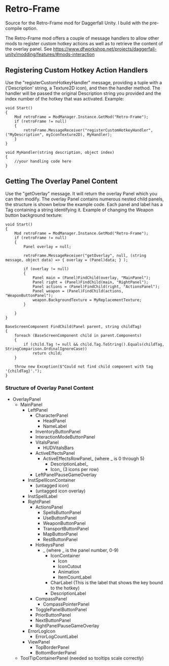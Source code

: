 # Retro-Frame
 Source for the Retro-Frame mod for Daggerfall Unity.
 I build with the pre-compile option.

The Retro-Frame mod offers a couple of message handlers to allow other mods to register
custom hotkey actions as well as to retrieve the content of the overlay panel.
See https://www.dfworkshop.net/projects/daggerfall-unity/modding/features/#mods-interaction


## Registering Custom Hotkey Action Handlers
Use the "registerCustomHotkeyHandler" message, providing a tuple with a ('Description' string, a Texture2D icon), and then the handler method.
The handler will be passed the original Description string you provided and the index number of the hotkey that was activated.
Example:
```
void Start()
{
    Mod retroFrame = ModManager.Instance.GetMod("Retro-Frame");
    if (retroFrame != null)
    {
        retroFrame.MessageReceiver("registerCustomHotkeyHandler", ("MyDescription", myIconTexture2D), MyHandler);
    }
}

void MyHandler(string description, object index)
{
    //your handling code here
}
```


## Getting The Overlay Panel Content
Use the "getOverlay" message.  It will return the overlay Panel which you can then modify.
The overlay Panel contains numerous nested child panels, the structure is shown below the example code.
Each panel and label has a Tag containing a string identifying it.
Example of changing the Weapon button background texture:
```
void Start()
{
    Mod retroFrame = ModManager.Instance.GetMod("Retro-Frame");
    if (retroFrame != null)
    {
        Panel overlay = null;

        retroFrame.MessageReceiver("getOverlay", null, (string message, object data) => { overlay = (Panel)data; } );
        
        if (overlay != null)
        {
            Panel main = (Panel)FindChild(overlay, "MainPanel");
            Panel right = (Panel)FindChild(main, "RightPanel");
            Panel actions = (Panel)FindChild(right, "ActionsPanel");
            Panel weapon = (Panel)FindChild(actions, "WeaponButtonPanel");
            weapon.BackgroundTexture = MyReplacementTexture;
        }

    }
}

BaseScreenComponent FindChild(Panel parent, string childTag)
{
    foreach (BaseScreenComponent child in parent.Components)
    {
        if (child.Tag != null && child.Tag.ToString().Equals(childTag, StringComparison.OrdinalIgnoreCase))
            return child;
    }

    throw new Exception($"Could not find child component with tag '{childTag}'.");
}

```

### Structure of Overlay Panel Content
- OverlayPanel
    - MainPanel
        - LeftPanel
            - CharacterPanel
                - HeadPanel
                - NameLabel
            - InventoryButtonPanel
            - InteractionModeButtonPanel
            - VitalsPanel
                - HUDVitalsBars
            - ActiveEffectsPanel
                - ActiveEffectsRowPanel_ (where _ is 0 through 5)
                    - DescriptionLabel_
                    - Icon_ (3 icons per row)
            - LeftPanelPauseGameOverlay
        - InstSpellIconContainer
            - (untagged icon)
            - (untagged icon overlay)
        - InstSpellLabel
        - RightPanel
            - ActionsPanel
                - SpellsButtonPanel
                - UseButtonPanel
                - WeaponButtonPanel
                - TransportButtonPanel
                - MapButtonPanel
                - RestButtonPanel
            - HotkeysPanel
                - _ (where _ is the panel number, 0-9)
                    - IconContainer
                        - Icon
                        - IconCutout
                        - Animation
                        - ItemCountLabel
                    - CharLabel (This is the label that shows the key bound to the hotkey)
                    - DescriptionLabel
            - CompassPanel
                - CompassPointerPanel
            - TogglePanelButtonPanel
            - PriorButtonPanel
            - NextButtonPanel
            - RightPanelPauseGameOverlay
        - ErrorLogIcon
            - ErrorLogCountLabel
        - ViewPanel
            - TopBorderPanel
            - BottomBorderPanel
    - ToolTipContainerPanel (needed so tooltips scale correctly)







